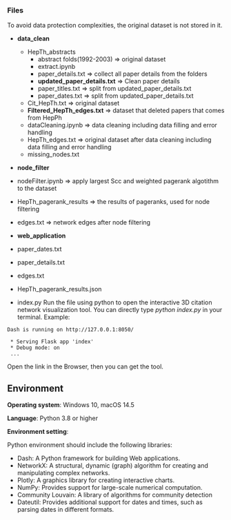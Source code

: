 ### Files

To avoid data protection complexities, the original dataset is not stored in it.
- **data_clean**
  - HepTh_abstracts
    - abstract folds(1992-2003) => original dataset
    - extract.ipynb
    - paper_details.txt => collect all paper details from the folders
    - **updated_paper_details.txt** => Clean paper details
    - paper_titles.txt => split from updated_paper_details.txt
    - paper_dates.txt => split from updated_paper_details.txt
  - Cit_HepTh.txt => original dataset
  - **Filtered_HepTh_edges.txt** => dataset that deleted papers that comes from HepPh
  - dataCleaning.ipynb => data cleaning including data filling and error handling
  - HepTh_edges.txt => original dataset after data cleaning including data filling and error handling
  - missing_nodes.txt


- **node_filter**
- nodeFilter.ipynb => apply largest Scc and weighted pagerank algotithm to the dataset
- HepTh_pagerank_results => the results of pageranks, used for node filtering
- edges.txt => network edges after node filtering


- **web_application**
- paper_dates.txt
- paper_details.txt
- edges.txt
- HepTh_pagerank_results.json
- index.py
Run the file using python to open the interactive 3D citation network visualization tool. You can directly type *python index.py* in your terminal. 
Example: 
```
Dash is running on http://127.0.0.1:8050/

 * Serving Flask app 'index'
 * Debug mode: on
 ...
 ```
 Open the link in the Browser, then you can get the tool.


## Environment

**Operating system**: Windows 10, macOS 14.5  

**Language**: Python 3.8 or higher 

**Environment setting**: 

Python environment should include the following libraries:
- Dash: A Python framework for building Web applications.
- NetworkX: A structural, dynamic (graph) algorithm for creating and manipulating complex networks.
- Plotly: A graphics library for creating interactive charts.
- NumPy: Provides support for large-scale numerical computation.
- Community Louvain: A library of algorithms for community detection
- Dateutil: Provides additional support for dates and times, such as parsing dates in different formats.


